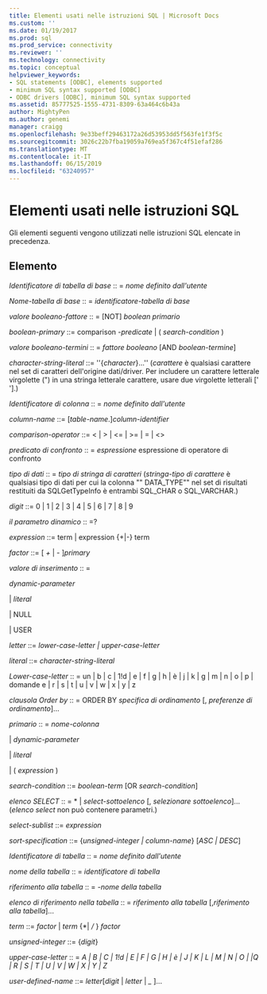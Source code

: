 ```yaml
---
title: Elementi usati nelle istruzioni SQL | Microsoft Docs
ms.custom: ''
ms.date: 01/19/2017
ms.prod: sql
ms.prod_service: connectivity
ms.reviewer: ''
ms.technology: connectivity
ms.topic: conceptual
helpviewer_keywords:
- SQL statements [ODBC], elements supported
- minimum SQL syntax supported [ODBC]
- ODBC drivers [ODBC], minimum SQL syntax supported
ms.assetid: 85777525-1555-4731-8309-63a464c6b43a
author: MightyPen
ms.author: genemi
manager: craigg
ms.openlocfilehash: 9e33beff29463172a26d53953dd5f563fe1f3f5c
ms.sourcegitcommit: 3026c22b7fba19059a769ea5f367c4f51efaf286
ms.translationtype: MT
ms.contentlocale: it-IT
ms.lasthandoff: 06/15/2019
ms.locfileid: "63240957"
---
```

# <a name="elements-used-in-sql-statements"></a>Elementi usati nelle istruzioni SQL
Gli elementi seguenti vengono utilizzati nelle istruzioni SQL elencate in precedenza.  
  
## <a name="element"></a>Elemento  
 *Identificatore di tabella di base* :: = *nome definito dall'utente*  
  
 *Nome-tabella di base* :: = *identificatore-tabella di base*  
  
 *valore booleano-fattore* :: = [NOT] *boolean primario*  
  
 *boolean-primary* ::= comparison *-predicate* &#124; ( *search-condition* )  
  
 *valore booleano-termini* :: = *fattore booleano* [AND *boolean-termine*]  
  
 *character-string-literal* ::= ''{*character*}...'' (*carattere* è qualsiasi carattere nel set di caratteri dell'origine dati/driver. Per includere un carattere letterale virgolette (") in una stringa letterale carattere, usare due virgolette letterali [' '].)  
  
 *Identificatore di colonna* :: = *nome definito dall'utente*  
  
 *column-name* ::= [*table-name*.]*column-identifier*  
  
 *comparison-operator* ::= < &#124; > &#124; \<= &#124; >= &#124; = &#124; <>  
  
 *predicato di confronto* :: = *espressione* espressione di operatore di confronto  
  
 *tipo di dati* :: = *tipo di stringa di caratteri* (*stringa-tipo di carattere* è qualsiasi tipo di dati per cui la colonna "" DATA_TYPE"" nel set di risultati restituiti da SQLGetTypeInfo è entrambi SQL_CHAR o SQL_VARCHAR.)  
  
 *digit* ::= 0 &#124; 1 &#124; 2 &#124; 3 &#124; 4 &#124; 5 &#124; 6 &#124; 7 &#124; 8 &#124; 9  
  
 *il parametro dinamico* :: =?  
  
 *expression* ::= term &#124; expression {+&#124;-} term  
  
 *factor* ::= [ *+* &#124; *-* ]*primary*  
  
 *valore di inserimento* :: =  
  
 *dynamic-parameter*  
  
 &#124; *literal*  
  
 &#124; NULL  
  
 &#124; USER  
  
 *letter* ::= *lower-case-letter &#124; upper-case-letter*  
  
 *literal* ::= *character-string-literal*  
  
 *Lower-case-letter* :: = un &#124; b &#124; c &#124; 1!d &#124; e &#124; f &#124; g &#124; h &#124; è &#124; j &#124; k &#124; g &#124; m &#124; n &#124; o &#124; p &#124; domande e &#124; r &#124; s &#124; t &#124; u &#124; v &#124; w &#124; x &#124; y &#124; z  
  
 *clausola Order by* :: = ORDER BY *specifica di ordinamento* [, *preferenze di ordinamento*]...  
  
 *primario* :: = *nome-colonna*  
  
 &#124; *dynamic-parameter*  
  
 &#124; *literal*  
  
 &#124; ( *expression* )  
  
 *search-condition* ::= *boolean-term* [OR *search-condition*]  
  
 *elenco SELECT* :: = \* &#124; *select-sottoelenco* [, *selezionare sottoelenco*]...  (*elenco select* non può contenere parametri.)  
  
 *select-sublist* ::= *expression*  
  
 *sort-specification* ::= {*unsigned-integer &#124; column-name*} [*ASC &#124; DESC*]  
  
 *Identificatore di tabella* :: = *nome definito dall'utente*  
  
 *nome della tabella* :: = *identificatore di tabella*  
  
 *riferimento alla tabella* :: = *-nome della tabella*  
  
 *elenco di riferimento nella tabella* :: = *riferimento alla tabella* [,*riferimento alla tabella*]...  
  
 *term* ::= *factor* &#124; *term* {\*&#124; */* } *factor*  
  
 *unsigned-integer* ::= {*digit*}  
  
 *upper-case-letter* :: = *A &#124; B &#124; C &#124; 1!d &#124; E &#124; F &#124; G &#124; H &#124; è &#124; J &#124; K &#124; L &#124; M &#124; N &#124; O &#124; &#124;Q &#124; R &#124; S &#124; T &#124; U &#124; V &#124; W &#124; X &#124; Y &#124; Z*  
  
 *user-defined-name* ::= *letter*[*digit* &#124; *letter* &#124; *_* ]...
